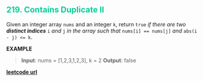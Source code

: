 <h2 style="color:#0C9;">219. Contains Duplicate II</h2>

Given an integer array `nums` and an integer `k`, return `true` _if there are two **distinct indices**_ `i` _and_ `j` _in the array such that_ `nums[i] == nums[j]` _and_ `abs(i - j) <= k`.

**EXAMPLE**
>**Input**: nums = [1,2,3,1,2,3], k = 2
**Output**: false

**[leetcode url](https://leetcode.com/problems/contains-duplicate-ii/description/)**
